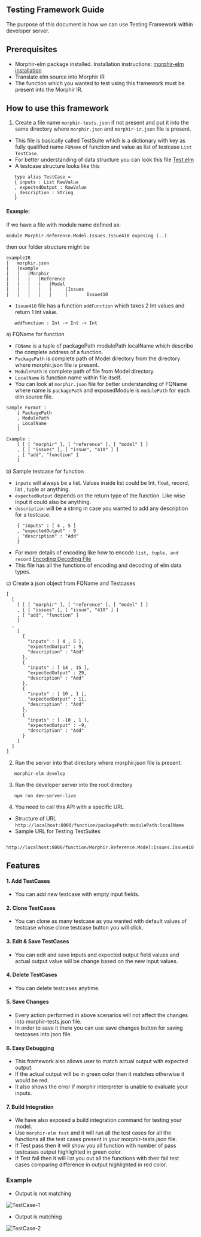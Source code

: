 ## Testing Framework Guide
The purpose of this document is how we can use Testing Framework within developer server.

## Prerequisites
- Morphir-elm package installed. Installation instructions: [morphir-elm installation](https://github.com/finos/morphir-elm/blob/master/README.md)
- Translate elm source into Morphir IR
- The function which you wanted to test using this framework must be present into the Morphir IR.

## How to use this framework
1. Create a file name `morphir-tests.json` if not present and put it into the same directory where `morphir.json` and `morphir-ir.json` file is present.
- This file is basically called TestSuite which is a dictionary with key as fully qualified name `FQName` of function and value as list of testcase `List TestCase`.
- For better understanding of data structure you can look this file [Test.elm](https://github.com/finos/morphir-elm/blob/master/src/Morphir/Correctness/Test.elm)   
-  A testcase structure looks like this
``` 
   type alias TestCase =
   { inputs : List RawValue
   , expectedOutput : RawValue
   , description : String
   }
```

#### Example: 
If we have a file with module name defined as:
```
module Morphir.Reference.Model.Issues.Issue410 exposing (..)
```

then our folder structure might be
```
exampleIR
|   morphir.json
|   |example
|   |   |Morphir
|   |   |   |Reference
|   |   |   |   |Model
|   |   |   |   |     |Issues
|   |   |   |   |     |       Issue410
```

- `Issue410` file has a function `addFunction` which takes 2 Int values and return 1 Int value.
```
   addFunction : Int -> Int -> Int
```

a) FQName for function
- `FQName` is a tuple of packagePath modulePath localName which describe the complete address of a function.
- `PackagePath` is complete path of Model directory from the directory where morphir.json file is present.
- `ModulePath` is complete path of file from Model directory.
- `LocalName` is function name within file itself.
- You can look at `morphir.json` file for better understanding of FQName where name is `packagePath` and exposedModule is `modulePath` for each elm source file.
```
Sample Format :
    [ PackagePath
    , ModulePath
    , LocalName
    ]
      
Example :
    [ [ [ "morphir" ], [ "reference" ], [ "model" ] ]
    , [ [ "issues" ], [ "issue", "410" ] ]
    , [ "add", "function" ]
    ]
```

b) Sample testcase for function
- `inputs` will always be a list. Values inside list could be Int, float, record, list , tuple or anything.
- `expectedOutput` depends on the return type of the function. Like wise Input it could also be anything.
- `description` will be a string in case you wanted to add any description for a testcase.
```
    { "inputs" : [ 4 , 5 ]
    , "expectedOutput" : 9
    , "description" : "Add"
    }
```

- For more details of encoding like how to encode `list, tuple, and record`
  [Encoding Decoding File](https://github.com/finos/morphir-elm/blob/master/src/Morphir/IR/Type/DataCodec.elm)
- This file has all the functions of encoding and decoding of elm data types.

c) Create a json object from FQName and Testcases
```
[
  [
    [ [ [ "morphir" ], [ "reference" ], [ "model" ] ]
    , [ [ "issues" ], [ "issue", "410" ] ]
    , [ "add", "function" ]
    ]
  ,
    [
      {
        "inputs" : [ 4 , 5 ],
        "expectedOutput" : 9,
        "description" : "Add"
      },
      {
        "inputs" : [ 14 , 15 ],
        "expectedOutput" : 29,
        "description" : "Add"
      },
      {
        "inputs" : [ 10 , 1 ],
        "expectedOutput" : 11,
        "description" : "Add"
      },
      {
        "inputs" : [ -10 , 1 ],
        "expectedOutput" : -9,
        "description" : "Add"
      }
    ]
  ]
]
```

2. Run the server into that directory where morphir.json file is present.
```
   morphir-elm develop  
```

3. Run the developer server into the root directory
```
   npm run dev-server-live
```

4. You need to call this API with a specific URL
- Structure of URL `http://localhost:8000/function/packagePath:modulePath:localName`
- Sample URL for Testing TestSuites
```
   http://localhost:8000/function/Morphir.Reference.Model:Issues.Issue410:addFunction
```
## Features
#### 1. Add TestCases
- You can add new testcase with empty input fields.

#### 2. Clone TestCases
- You can clone as many testcase as you wanted with default values of testcase whose clone testcase button you will click.

#### 3. Edit & Save TestCases
- You can edit and save inputs and expected output field values and actual output value will be change based on the new input values.

#### 4. Delete TestCases
- You can delete testcases anytime.

#### 5. Save Changes
- Every action performed in above scenarios will not affect the changes into morphir-tests.json file.
- In order to save it there you can use save changes button for saving testcases into json file.
  
#### 6. Easy Debugging
- This framework also allows user to match actual output with expected output.
- If the actual output will be in green color then it matches otherwise it would be red.
- It also shows the error if morphir interpreter is unable to evaluate your inputs.

#### 7. Build Integration
- We have also exposed a build integration command for testing your model.
- Use `morphir-elm test` and it will run all the test cases for all the functions all the test cases present in your morphir-tests.json file.
- If Test pass then it will show you all function with number of pass testcases output highlighted in green color.
- If Test fail then it will list you out all the functions with their fail test cases comparing difference in output highlighted in red color.

### Example
- Output is not matching 

![TestCase-1](./assets/TestCase1.PNG)
- Output is matching
  
![TestCase-2](./assets/TestCase2.PNG)